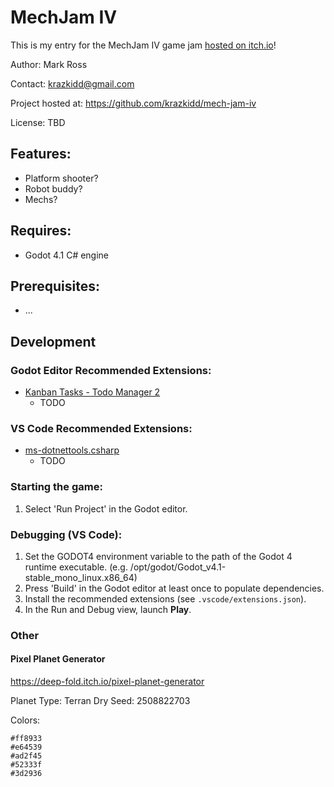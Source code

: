 # MechJam IV

This is my entry for the MechJam IV game jam [hosted on itch.io](https://itch.io/jam/mechjam4)!

Author: Mark Ross

Contact: krazkidd@gmail.com

Project hosted at: https://github.com/krazkidd/mech-jam-iv

License: TBD

## Features:

- Platform shooter?
- Robot buddy?
- Mechs?

## Requires:

- Godot 4.1 C# engine

## Prerequisites:

- ...

## Development

### Godot Editor Recommended Extensions:

- [Kanban Tasks - Todo Manager 2](https://godotengine.org/asset-library/asset/1474)
  - TODO

### VS Code Recommended Extensions:

- [ms-dotnettools.csharp](https://marketplace.visualstudio.com/items?itemName=ms-dotnettools.csharp)
  - TODO

### Starting the game:

1. Select 'Run Project' in the Godot editor.

### Debugging (VS Code):

1. Set the GODOT4 environment variable to the path of the Godot 4 runtime executable.
   (e.g. /opt/godot/Godot_v4.1-stable_mono_linux.x86_64)
2. Press 'Build' in the Godot editor at least once to populate dependencies.
3. Install the recommended extensions (see `.vscode/extensions.json`).
4. In the Run and Debug view, launch **Play**.

### Other

#### Pixel Planet Generator

https://deep-fold.itch.io/pixel-planet-generator

Planet Type: Terran Dry
Seed: 2508822703

Colors:

```Text
#ff8933
#e64539
#ad2f45
#52333f
#3d2936
```
